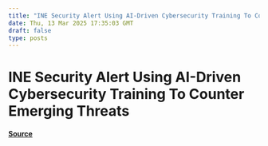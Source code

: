 ```yaml
---
title: "INE Security Alert Using AI-Driven Cybersecurity Training To Counter Emerging Threats"
date: Thu, 13 Mar 2025 17:35:03 GMT
draft: false
type: posts
---
```

# INE Security Alert Using AI-Driven Cybersecurity Training To Counter Emerging Threats









#### [Source](https://hackernoon.com/ine-security-alert-using-ai-driven-cybersecurity-training-to-counter-emerging-threats?source=rss)

